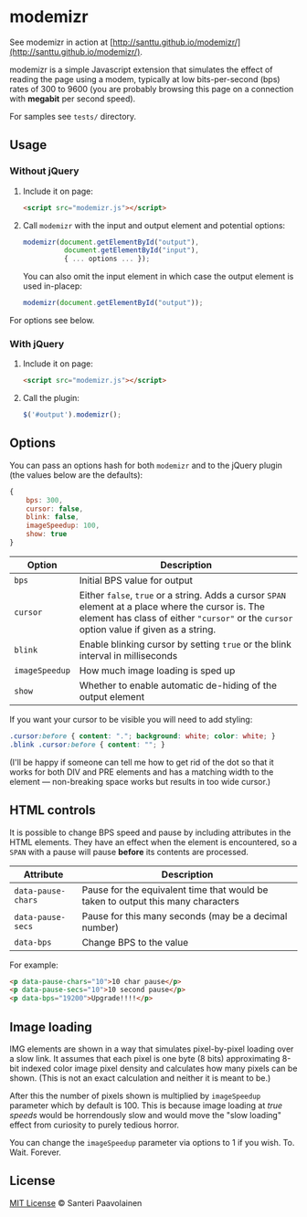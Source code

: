 # modemizr

See modemizr in action at
[http://santtu.github.io/modemizr/](http://santtu.github.io/modemizr/).

modemizr is a simple Javascript extension that simulates the effect of
reading the page using a modem, typically at low bits-per-second (bps)
rates of 300 to 9600 (you are probably browsing this page on a
connection with **megabit** per second speed).

For samples see `tests/` directory.

## Usage

### Without jQuery

1. Include it on page:

   ```html
   <script src="modemizr.js"></script>
   ```

2. Call `modemizr` with the input and output element and potential
   options:

   ```javascript
   modemizr(document.getElementById("output"),
             document.getElementById("input"),
             { ... options ... });
   ```

   You can also omit the input element in which case the output element
   is used in-placep:

   ```javascript
   modemizr(document.getElementById("output"));
   ```

For options see below.

### With jQuery

1. Include it on page:

   ```html
   <script src="modemizr.js"></script>
   ```

2. Call the plugin:

   ```javascript
   $('#output').modemizr();
   ```

## Options

You can pass an options hash for both `modemizr` and to the jQuery
plugin (the values below are the defaults):

```javascript
{
    bps: 300,
    cursor: false,
    blink: false,
    imageSpeedup: 100,
	show: true
}
```

Option | Description
--- | ---
`bps` | Initial BPS value for output
`cursor` | Either `false`, `true` or a string. Adds a cursor `SPAN` element at a place where the cursor is. The element has class of either `"cursor"` or the `cursor` option value if given as a string.
`blink` | Enable blinking cursor by setting `true` or the blink interval in milliseconds
`imageSpeedup` | How much image loading is sped up
`show`| Whether to enable automatic de-hiding of the output element

If you want your cursor to be visible you will need to add styling:

```css
.cursor:before { content: "."; background: white; color: white; }
.blink .cursor:before { content: ""; }
```

(I'll be happy if someone can tell me how to get rid of the dot so
that it works for both DIV and PRE elements and has a matching width
to the element — non-breaking space works but results in too wide
cursor.)

## HTML controls

It is possible to change BPS speed and pause by including attributes
in the HTML elements. They have an effect when the element is
encountered, so a `SPAN` with a pause will pause **before** its
contents are processed.

Attribute | Description
--- | ---
`data-pause-chars` | Pause for the equivalent time that would be taken to output this many characters
`data-pause-secs` | Pause for this many seconds (may be a decimal number)
`data-bps` | Change BPS to the value

For example:

```html
<p data-pause-chars="10">10 char pause</p>
<p data-pause-secs="10">10 second pause</p>
<p data-bps="19200">Upgrade!!!!</p>
```

## Image loading

IMG elements are shown in a way that simulates pixel-by-pixel loading
over a slow link. It assumes that each pixel is one byte (8 bits)
approximating 8-bit indexed color image pixel density and calculates
how many pixels can be shown. (This is not an exact calculation and
neither it is meant to be.)

After this the number of pixels shown is multiplied by `imageSpeedup`
parameter which by default is 100. This is because image loading at
*true speeds* would be horrendously slow and would move the "slow
loading" effect from curiosity to purely tedious horror.

You can change the `imageSpeedup` parameter via options to 1 if you
wish. To. Wait. Forever.

## License

[MIT License](http://santtu.mit-license.org/) © Santeri Paavolainen
